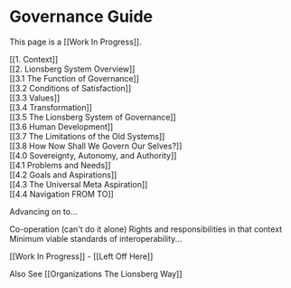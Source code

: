 # Governance Guide
This page is a [[Work In Progress]]. 

[[1. Context]]  
[[2. Lionsberg System Overview]]  
[[3.1 The Function of Governance]]  
[[3.2 Conditions of Satisfaction]]  
[[3.3 Values]]  
[[3.4 Transformation]]  
[[3.5 The Lionsberg System of Governance]]  
[[3.6 Human Development]]  
[[3.7 The Limitations of the Old Systems]]  
[[3.8 How Now Shall We Govern Our Selves?]]  
[[4.0 Sovereignty, Autonomy, and Authority]]  
[[4.1 Problems and Needs]]  
[[4.2 Goals and Aspirations]]  
[[4.3 The Universal Meta Aspiration]]  
[[4.4 Navigation FROM TO]]  

Advancing on to... 

Co-operation (can't do it alone)
Rights and responsibilities in that context 
Minimum viable standards of interoperability... 

[[Work In Progress]] - [[Left Off Here]] 

Also See [[Organizations The Lionsberg Way]] 


